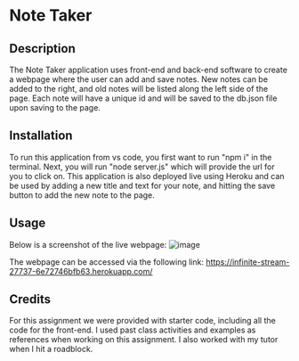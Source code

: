 # Note Taker 

## Description
The Note Taker application uses front-end and back-end software to create a webpage where the user can add and save notes. New notes can be added to the right, and old notes will be listed along the left side of the page. Each note will have a unique id and will be saved to the db.json file upon saving to the page.

## Installation
To run this application from vs code, you first want to run "npm i" in the terminal. Next, you will run "node server.js" which will provide the url for you to click on. This application is also deployed live using Heroku and can be used by adding a new title and text for your note, and hitting the save button to add the new note to the page.

## Usage
Below is a screenshot of the live webpage:
![image](https://github.com/marinadelconte/NoteTaker/assets/137957098/2356ccc7-a930-48ae-95af-22750c14575f)


The webpage can be accessed via the following link:
https://infinite-stream-27737-6e72746bfb63.herokuapp.com/

## Credits
For this assignment we were provided with starter code, including all the code for the front-end. I used past class activities and examples as references when working on this assignment. I also worked with my tutor when I hit a roadblock.

